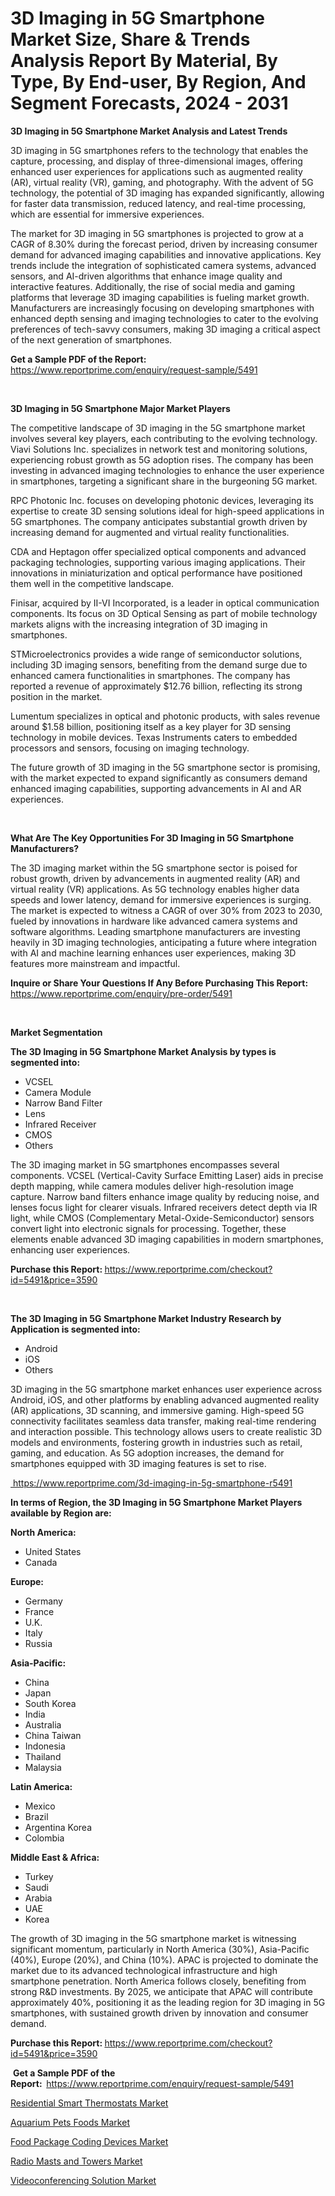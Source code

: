 <p><h1>3D Imaging in 5G Smartphone Market Size, Share & Trends Analysis Report By Material, By Type, By End-user, By Region, And Segment Forecasts, 2024 - 2031</h1></p><p><strong>3D Imaging in 5G Smartphone Market Analysis and Latest Trends</strong></p>
<p><p>3D imaging in 5G smartphones refers to the technology that enables the capture, processing, and display of three-dimensional images, offering enhanced user experiences for applications such as augmented reality (AR), virtual reality (VR), gaming, and photography. With the advent of 5G technology, the potential of 3D imaging has expanded significantly, allowing for faster data transmission, reduced latency, and real-time processing, which are essential for immersive experiences.</p><p>The market for 3D imaging in 5G smartphones is projected to grow at a CAGR of 8.30% during the forecast period, driven by increasing consumer demand for advanced imaging capabilities and innovative applications. Key trends include the integration of sophisticated camera systems, advanced sensors, and AI-driven algorithms that enhance image quality and interactive features. Additionally, the rise of social media and gaming platforms that leverage 3D imaging capabilities is fueling market growth. Manufacturers are increasingly focusing on developing smartphones with enhanced depth sensing and imaging technologies to cater to the evolving preferences of tech-savvy consumers, making 3D imaging a critical aspect of the next generation of smartphones.</p></p>
<p><strong>Get a Sample PDF of the Report:&nbsp;</strong> <a href="https://www.reportprime.com/enquiry/request-sample/5491">https://www.reportprime.com/enquiry/request-sample/5491</a></p>
<p>&nbsp;</p>
<p><strong>3D Imaging in 5G Smartphone Major Market Players</strong></p>
<p><p>The competitive landscape of 3D imaging in the 5G smartphone market involves several key players, each contributing to the evolving technology. Viavi Solutions Inc. specializes in network test and monitoring solutions, experiencing robust growth as 5G adoption rises. The company has been investing in advanced imaging technologies to enhance the user experience in smartphones, targeting a significant share in the burgeoning 5G market.</p><p>RPC Photonic Inc. focuses on developing photonic devices, leveraging its expertise to create 3D sensing solutions ideal for high-speed applications in 5G smartphones. The company anticipates substantial growth driven by increasing demand for augmented and virtual reality functionalities.</p><p>CDA and Heptagon offer specialized optical components and advanced packaging technologies, supporting various imaging applications. Their innovations in miniaturization and optical performance have positioned them well in the competitive landscape.</p><p>Finisar, acquired by II-VI Incorporated, is a leader in optical communication components. Its focus on 3D Optical Sensing as part of mobile technology markets aligns with the increasing integration of 3D imaging in smartphones.</p><p>STMicroelectronics provides a wide range of semiconductor solutions, including 3D imaging sensors, benefiting from the demand surge due to enhanced camera functionalities in smartphones. The company has reported a revenue of approximately $12.76 billion, reflecting its strong position in the market.</p><p>Lumentum specializes in optical and photonic products, with sales revenue around $1.58 billion, positioning itself as a key player for 3D sensing technology in mobile devices. Texas Instruments caters to embedded processors and sensors, focusing on imaging technology.</p><p>The future growth of 3D imaging in the 5G smartphone sector is promising, with the market expected to expand significantly as consumers demand enhanced imaging capabilities, supporting advancements in AI and AR experiences.</p></p>
<p>&nbsp;</p>
<p><strong>What Are The Key Opportunities For 3D Imaging in 5G Smartphone Manufacturers?</strong></p>
<p><p>The 3D imaging market within the 5G smartphone sector is poised for robust growth, driven by advancements in augmented reality (AR) and virtual reality (VR) applications. As 5G technology enables higher data speeds and lower latency, demand for immersive experiences is surging. The market is expected to witness a CAGR of over 30% from 2023 to 2030, fueled by innovations in hardware like advanced camera systems and software algorithms. Leading smartphone manufacturers are investing heavily in 3D imaging technologies, anticipating a future where integration with AI and machine learning enhances user experiences, making 3D features more mainstream and impactful.</p></p>
<p><strong>Inquire or Share Your Questions If Any Before Purchasing This Report:</strong> <a href="https://www.reportprime.com/enquiry/pre-order/5491">https://www.reportprime.com/enquiry/pre-order/5491</a></p>
<p>&nbsp;</p>
<p><strong>Market Segmentation</strong></p>
<p><strong>The 3D Imaging in 5G Smartphone Market Analysis by types is segmented into:</strong></p>
<p><ul><li>VCSEL</li><li>Camera Module</li><li>Narrow Band Filter</li><li>Lens</li><li>Infrared Receiver</li><li>CMOS</li><li>Others</li></ul></p>
<p><p>The 3D imaging market in 5G smartphones encompasses several components. VCSEL (Vertical-Cavity Surface Emitting Laser) aids in precise depth mapping, while camera modules deliver high-resolution image capture. Narrow band filters enhance image quality by reducing noise, and lenses focus light for clearer visuals. Infrared receivers detect depth via IR light, while CMOS (Complementary Metal-Oxide-Semiconductor) sensors convert light into electronic signals for processing. Together, these elements enable advanced 3D imaging capabilities in modern smartphones, enhancing user experiences.</p></p>
<p><strong>Purchase this Report:&nbsp;</strong><a href="https://www.reportprime.com/checkout?id=5491&price=3590">https://www.reportprime.com/checkout?id=5491&price=3590</a></p>
<p>&nbsp;</p>
<p><strong>The 3D Imaging in 5G Smartphone Market Industry Research by Application is segmented into:</strong></p>
<p><ul><li>Android</li><li>iOS</li><li>Others</li></ul></p>
<p><p>3D imaging in the 5G smartphone market enhances user experience across Android, iOS, and other platforms by enabling advanced augmented reality (AR) applications, 3D scanning, and immersive gaming. High-speed 5G connectivity facilitates seamless data transfer, making real-time rendering and interaction possible. This technology allows users to create realistic 3D models and environments, fostering growth in industries such as retail, gaming, and education. As 5G adoption increases, the demand for smartphones equipped with 3D imaging features is set to rise.</p></p>
<p><a href="https://www.reportprime.com/3d-imaging-in-5g-smartphone-r5491">&nbsp;https://www.reportprime.com/3d-imaging-in-5g-smartphone-r5491</a></p>
<p><strong>In terms of Region, the 3D Imaging in 5G Smartphone Market Players available by Region are:</strong></p>
<p>
    <p> <strong> North America: </strong>
        <ul>
            <li>United States</li>
            <li>Canada</li>
        </ul>
        </p> 
    <p> <strong> Europe: </strong>
        <ul>
            <li>Germany</li>
            <li>France</li>
            <li>U.K.</li>
            <li>Italy</li>
            <li>Russia</li>
        </ul>
        </p> 
    <p> <strong> Asia-Pacific: </strong>
        <ul>
            <li>China</li>
            <li>Japan</li>
            <li>South Korea</li>
            <li>India</li>
            <li>Australia</li>
            <li>China Taiwan</li>
            <li>Indonesia</li>
            <li>Thailand</li>
            <li>Malaysia</li>
        </ul>
        </p> 
    <p> <strong> Latin America: </strong>
        <ul>
            <li>Mexico</li>
            <li>Brazil</li>
            <li>Argentina Korea</li>
            <li>Colombia</li>
        </ul>
        </p> 
    <p> <strong> Middle East & Africa: </strong>
        <ul>
            <li>Turkey</li>
            <li>Saudi</li>
            <li>Arabia</li>
            <li>UAE</li>
            <li>Korea</li>
        </ul>
    </p>
    </p>
<p><p>The growth of 3D imaging in the 5G smartphone market is witnessing significant momentum, particularly in North America (30%), Asia-Pacific (40%), Europe (20%), and China (10%). APAC is projected to dominate the market due to its advanced technological infrastructure and high smartphone penetration. North America follows closely, benefiting from strong R&D investments. By 2025, we anticipate that APAC will contribute approximately 40%, positioning it as the leading region for 3D imaging in 5G smartphones, with sustained growth driven by innovation and consumer demand.</p></p>
<p><strong>Purchase this Report: </strong><a href="https://www.reportprime.com/checkout?id=5491&price=3590">https://www.reportprime.com/checkout?id=5491&price=3590</a></p>
<p>&nbsp;<strong>Get a Sample PDF of the Report:&nbsp;&nbsp;</strong><a href="https://www.reportprime.com/enquiry/request-sample/5491">https://www.reportprime.com/enquiry/request-sample/5491</a></p>
<p><strong></strong></p>
<p><p><a href="https://github.com/BellAuer/Market-Research-Report-List-1/blob/main/residential-smart-thermostats-market.md">Residential Smart Thermostats Market</a></p><p><a href="https://issuu.com/reportprime-2/docs/aquarium-pets-foods-market-size-203_13b5dace567006">Aquarium Pets Foods Market</a></p><p><a href="https://issuu.com/reportprime-2/docs/food-package-coding-devices-market-_8826b709af5c6f">Food Package Coding Devices Market</a></p><p><a href="https://www.linkedin.com/pulse/radio-masts-towers-market-essentials-key-players-demand-kbo2c?trackingId=3NXSWSQiSveWJTlOlEYZ0A%3D%3D">Radio Masts and Towers Market</a></p><p><a href="https://www.linkedin.com/pulse/what-current-future-prospects-videoconferencing-solution-market-ldyqf?trackingId=aJyCnbGpSFC9GOdCwTEeYA%3D%3D">Videoconferencing Solution Market</a></p></p>